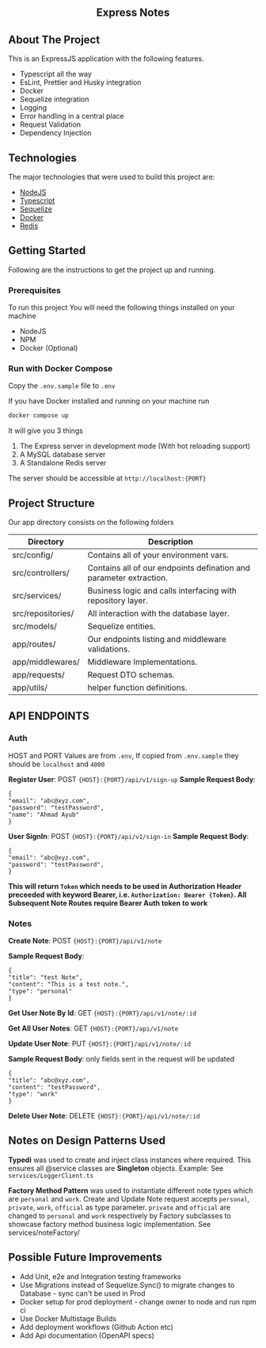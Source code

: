 <div id="top"></div>

<!-- PROJECT LOGO -->
<br />
<div align="center">
  <h2 align="center">Express Notes </h2>
</div>

## About The Project

This is an ExpressJS application with the following features.

- Typescript all the way
- EsLint, Prettier and Husky integration
- Docker
- Sequelize integration
- Logging
- Error handling in a central place
- Request Validation
- Dependency Injection

## Technologies

The major technologies that were used to build this project are:

- [NodeJS](https://nodejs.org/en/)
- [Typescript](https://www.typescriptlang.org/)
- [Sequelize](https://sequelize.org/)
- [Docker](https://www.docker.com/)
- [Redis](https://redis.io/)

## Getting Started

Following are the instructions to get the project up and running.

### Prerequisites

To run this project You will need the following things installed on your machine

- NodeJS
- NPM
- Docker (Optional)

### Run with Docker Compose

Copy the `.env.sample` file to `.env`

If you have Docker installed and running on your machine run

```sh
docker compose up
```

It will give you 3 things

1. The Express server in development mode (With hot reloading support)
2. A MySQL database server
3. A Standalone Redis server

The server should be accessible at `http://localhost:{PORT}`

## Project Structure

Our app directory consists on the following folders

| Directory | Description |
|---|---|
| src/config/  | Contains all of your environment vars. |
| src/controllers/  | Contains all of our endpoints defination and parameter extraction. |
| src/services/ | Business logic and calls interfacing with repository layer. |
| src/repositories/ | All interaction with the database layer. |
| src/models/ | Sequelize entities. |
| app/routes/ | Our endpoints listing and middleware validations. |
| app/middlewares/ | Middleware Implementations. |
| app/requests/ | Request DTO schemas. |
| app/utils/ | helper function definitions. |

## API ENDPOINTS

### Auth

HOST and PORT Values are from `.env`, If copied from `.env.sample` they should be `localhost` and `4000` 

**Register User**: POST `{HOST}:{PORT}/api/v1/sign-up`
**Sample Request Body**: 
```
{
"email": "abc@xyz.com",
"password": "testPassword",
"name": "Ahmad Ayub"
}
```

**User SignIn**: POST `{HOST}:{PORT}/api/v1/sign-in`
**Sample Request Body**: 
```
{
"email": "abc@xyz.com",
"password": "testPassword",
}
```
**This will return `Token` which needs to be used in Authorization Header preceeded with keyword Bearer, i.e. `Authorization: Bearer {Token}`. All Subsequent Note Routes require Bearer Auth token to work**

### Notes

**Create Note**: POST `{HOST}:{PORT}/api/v1/note`

**Sample Request Body**: 
```
{
"title": "test Note",
"content": "This is a test note.",
"type": "personal"
}
```
**Get User Note By Id**: GET `{HOST}:{PORT}/api/v1/note/:id`

**Get All User Notes**: GET `{HOST}:{PORT}/api/v1/note`

**Update User Note**: PUT `{HOST}:{PORT}/api/v1/note/:id`

**Sample Request Body**: 
only fields sent in the request will be updated
```
{
"title": "abc@xyz.com",
"content": "testPassword",
"type": "work"
}
```
**Delete User Note**: DELETE `{HOST}:{PORT}/api/v1/note/:id`

## Notes on Design Patterns Used

**Typedi** was used to create and inject class instances where required. This ensures all @service classes are **Singleton** objects. Example: See `services/LoggerClient.ts`

**Factory Method Pattern** was used to instantiate different note types which are `personal` and `work`. Create and Update Note request accepts `personal`, `private`, `work`, `official` as type parameter. `private` and `official` are changed to `personal` and `work` respectively by Factory subclasses to showcase factory method business logic implementation. See services/noteFactory/

## Possible Future Improvements

- Add Unit, e2e and Integration testing frameworks
- Use Migrations instead of Sequelize.Sync() to migrate changes to Database - sync can't be used in Prod
- Docker setup for prod deployment - change owner to node and run npm ci
- Use Docker Multistage Builds
- Add deployment workflows (Github Action etc)
- Add Api documentation (OpenAPI specs)